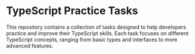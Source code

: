 # TypeScript Practice Tasks
This repository contains a collection of tasks designed to help developers practice and improve their TypeScript skills. Each task focuses on different TypeScript concepts, ranging from basic types and interfaces to more advanced features.
